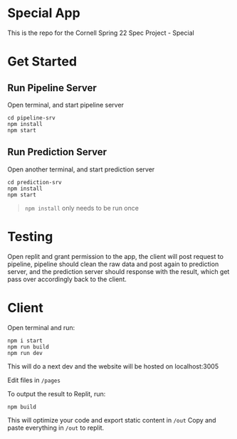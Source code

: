 # Special App

This is the repo for the Cornell Spring 22 Spec Project - Special

# Get Started

## Run Pipeline Server

Open terminal, and start pipeline server

```
cd pipeline-srv
npm install
npm start
```

## Run Prediction Server

Open another terminal, and start prediction server

```
cd prediction-srv
npm install
npm start
```

> `npm install` only needs to be run once

# Testing

Open replit and grant permission to the app, the client will post request to pipeline, pipeline should clean the raw data and post again to prediction server, and the prediction server should response with the result, which get pass over accordingly back to the client.

# Client

Open terminal and run:

```
npm i start
npm run build
npm run dev
```

This will do a next dev and the website will be hosted on localhost:3005

Edit files in `/pages`

To output the result to Replit, run:

```
npm build
```

This will optimize your code and export static content in `/out`
Copy and paste everything in `/out` to replit.

